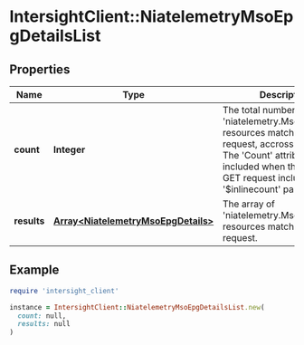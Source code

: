 # IntersightClient::NiatelemetryMsoEpgDetailsList

## Properties

| Name | Type | Description | Notes |
| ---- | ---- | ----------- | ----- |
| **count** | **Integer** | The total number of &#39;niatelemetry.MsoEpgDetails&#39; resources matching the request, accross all pages. The &#39;Count&#39; attribute is included when the HTTP GET request includes the &#39;$inlinecount&#39; parameter. | [optional] |
| **results** | [**Array&lt;NiatelemetryMsoEpgDetails&gt;**](NiatelemetryMsoEpgDetails.md) | The array of &#39;niatelemetry.MsoEpgDetails&#39; resources matching the request. | [optional] |

## Example

```ruby
require 'intersight_client'

instance = IntersightClient::NiatelemetryMsoEpgDetailsList.new(
  count: null,
  results: null
)
```

